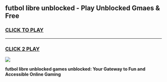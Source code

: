 
## futbol libre unblocked - Play Unblocked Gmaes & Free
<h3>
<a href="https://news.freeplayer.one?title=futbol_libre_unblocked&ref=23F">CLICK TO PLAY</a></h3>
<hr>

<h3>
<a href="https://news.freeplayer.one?title=futbol_libre_unblocked&ref=23F">CLICK 2 PLAY</a>
  
</h3>

<a href="https://news.freeplayer.one?title=futbol_libre_unblocked&ref=23F/"><img src="https://clearcache.store/games.png"></a>


**futbol libre unblocked games unblocked: Your Gateway to Fun and Accessible Online Gaming**
